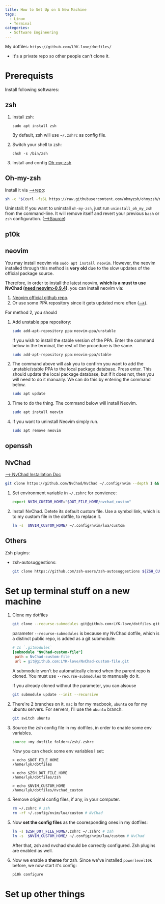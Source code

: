 ```yaml
---
title: How to Set Up on A New Machine
tags:
  - Linux
  - Terminal
categories:
  - Software Engineering
---
```


My dotfiles: `https://github.com/LYK-love/dotfiles/`

* It's a private repo so other people can't clone it.

<!--more-->

# Prerequists

Install following softwares:

## zsh


1. Install zsh:

   ```shell
   sudo apt install zsh
   ```

   By default, zsh will use  `~/.zshrc` as config file. 

2. Switch your shell to zsh:

   ```
   chsh -s /bin/zsh
   ```

3. Install and config [Oh-my-zsh]()

## Oh-my-zsh

Install it via [-->repo](https://github.com/ohmyzsh/ohmyzsh#basic-installation):

```sh
sh -c "$(curl -fsSL https://raw.githubusercontent.com/ohmyzsh/ohmyzsh/master/tools/install.sh)"
```



Uninstall: If you want to uninstall `oh-my-zsh`, just run `uninstall_oh_my_zsh` from the command-line. It will remove itself and revert your previous `bash` or `zsh` configuration. ([-->Source](https://github.com/ohmyzsh/ohmyzsh#uninstalling-oh-my-zsh))



## p10k

## neovim

You may install neovim via `sudo apt install neovim`. However, the neovim installed through this method is **very old** due to the slow updates of the official package source.

Therefore, in order to install the latest neovim, **which is a must to use NvChad ([need neovim>0.9.4](https://nvchad.com/docs/quickstart/install))**, you can install neovim via:

1. [Neovim official github repo](https://github.com/neovim/neovim/releases).
2. Or use some PPA repository since it gets updated more often ([-->](https://darryldias.me/2023/install-neovim-on-ubuntu/)).



For method 2, you should

1. Add unstable ppa repository:

   ```sh
   sudo add-apt-repository ppa:neovim-ppa/unstable
   ```

   If you wish to install the stable version of the PPA. Enter the  command below in the terminal, the rest of the procedure is the same.

   ```sh
   sudo add-apt-repository ppa:neovim-ppa/stable
   ```

2. The command above will ask you to confirm you want to add the  unstable/stable PPA to the local package database. Press enter. This  should update the local package database, but if it does not, then you  will need to do it manually. We can do this by entering the command  below.

   ```sh
   sudo apt update
   ```

3. Time to do the thing. The command below will install Neovim.

   ```sh
   sudo apt install neovim
   ```

4. If you want to uninstall Neovim simply run.

   ```sh
   sudo apt remove neovim
   ```



## openssh

## NvChad

[--> NvChad Installation Doc](https://nvchad.com/docs/quickstart/install)



```sh
git clone https://github.com/NvChad/NvChad ~/.config/nvim --depth 1 && nvim
```



1. Set environment variable in `~/.zshrc` for convience:

   ```sh
   export NVIM_CUSTOM_HOME="$DOT_FILE_HOME/nvchad_custom"
   ```

2. Install NvChad. Detete its default custom file. Use a symbol link, which is to my custom file in the dotfile, to replace it.

   ```sh
   ln -s  $NVIM_CUSTOM_HOME/ ~/.config/nvim/lua/custom
   ```




## Others

Zsh plugins:

* zsh-autosuggestions:

  ```sh
  git clone https://github.com/zsh-users/zsh-autosuggestions ${ZSH_CUSTOM:-~/.oh-my-zsh/custom}/plugins/zsh-autosuggestions
  ```



# Set up terminal stuff on a new machine

1. Clone my dotfiles

   ```sh
   git clone --recurse-submodules git@github.com:LYK-love/dotfiles.git
   ```

   parameter `--recurse-submodules` is because my NvChad dotfile, which is a distinct public repo, is added as a git submodule:

   ```ini
   # In `.gitmodules`
   [submodule "NvChad-custom-file"]
   	path = NvChad-custom-file
   	url = git@github.com:LYK-love/NvChad-custom-file.git
   ```

   A submodule won't be automatically cloned when the parent repo is cloned. You must use `--recurse-submodules` to mannually do it.

   If you already cloned without the parameter, you can alsouse

   ```sh
   git submodule update --init --recursive
   ```

   

2. There're 2 branches on it. `mac` is for my macbook, `ubuntu` os for my ubuntu servers. For servers, I'll use the `ubuntu` branch.

   ```sh
   git switch ubuntu
   ```

3. Source the zsh config file in my dotfiles, in order to enable some env variables.

   ```sh
   source <my dotfile folder>/zsh/.zshrc
   ```

   Now you can check some env variables I set:

   ```
   > echo $DOT_FILE_HOME
   /home/lyk/dotfiles
   
   > echo $ZSH_DOT_FILE_HOME
   /home/lyk/dotfiles/zsh
   
   > echo $NVIM_CUSTOM_HOME
   /home/lyk/dotfiles/nvchad_custom
   ```

4. Remove original config files, if any, in your computer.

   ```sh
   rm ~/.zshrc # zsh
   rm -rf ~/.config/nvim/lua/custom # NvChad
   ```

5. Now **set the config files** as the cooresponding ones in my dotfiles:

   ```sh
   ln -s $ZSH_DOT_FILE_HOME/.zshrc ~/.zshrc # zsh
   ln -s  $NVIM_CUSTOM_HOME/ ~/.config/nvim/lua/custom # NvChad
   ```

   After that, zsh and nvchad should be correctly configured. Zsh plugins are enabled as well.

6. Now we enable a **theme** for zsh. Since we've installed `powerlevel10k` before, we now start it's config:

   ```sh
   p10k configure
   ```

   

# Set up other things


